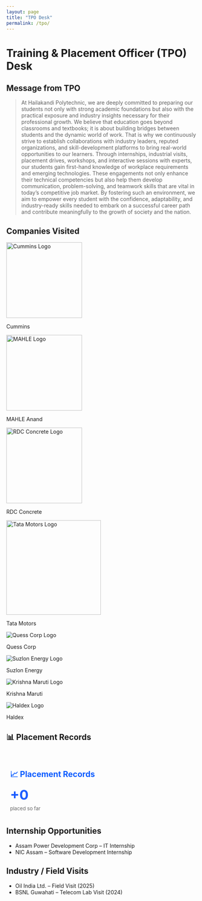 ```yaml
---
layout: page
title: "TPO Desk"
permalink: /tpo/
---
```


# Training & Placement Officer (TPO) Desk

## Message from TPO
> At Hailakandi Polytechnic, we are deeply committed to preparing our students not only with strong academic foundations but also with the practical exposure and industry insights necessary for their professional growth. We believe that education goes beyond classrooms and textbooks; it is about building bridges between students and the dynamic world of work. That is why we continuously strive to establish collaborations with industry leaders, reputed organizations, and skill-development platforms to bring real-world opportunities to our learners. Through internships, industrial visits, placement drives, workshops, and interactive sessions with experts, our students gain first-hand knowledge of workplace requirements and emerging technologies. These engagements not only enhance their technical competencies but also help them develop communication, problem-solving, and teamwork skills that are vital in today’s competitive job market. By fostering such an environment, we aim to empower every student with the confidence, adaptability, and industry-ready skills needed to embark on a successful career path and contribute meaningfully to the growth of society and the nation.  

## Companies Visited
<section class="companies-visited">
  <div class="company-grid">
    <div class="company">
       <img src="https://static.cdnlogo.com/logos/c/94/cummins.svg" alt="Cummins Logo" width="200" height =" auto">
      <p>Cummins</p>
    </div>
    <div class="company">
      <img src="https://static.cdnlogo.com/logos/m/17/mahle.svg" alt="MAHLE Logo" width="200"; height="auto">
       <p>MAHLE Anand</p>
    </div>
    <div class="company">
      <img src="https://www.rdc.in/img/logo.png" alt="RDC Concrete Logo" width="200" height="auto">
     <p>RDC Concrete</p>
    </div>
    <div class="company">
      <img src="https://upload.wikimedia.org/wikipedia/commons/f/f1/Tata_Motors_Logo.svg" alt="Tata Motors Logo" width="250" height="auto">
      <p>Tata Motors</p>
    </div>
    <div class="company">
      <img src="https://www.quesscorp.com/assets/images/quess-logo.svg" alt="Quess Corp Logo">
      <p>Quess Corp</p>
    </div>
    <div class="company">
      <img src="https://upload.wikimedia.org/wikipedia/commons/3/3a/Suzlon_logo.svg" alt="Suzlon Energy Logo">
      <p>Suzlon Energy</p>
    </div>
    <div class="company">
      <img src="https://krishnagroup.co.in/images/logo.png" alt="Krishna Maruti Logo">
      <p>Krishna Maruti</p>
    </div>
    <div class="company">
      <img src="https://www.haldex.com/globalassets/logos/haldex-logo.svg" alt="Haldex Logo">
      <p>Haldex</p>
    </div>
  </div>
</section>

## 📊 Placement Records


<!-- 📊 Placement Records Widget -->
<section id="placement-records" class="placement-section">
  <h2>📈 Placement Records</h2>
 <div class="placement-card">
    <canvas id="placementChart" aria-label="Placement records chart" role="img"></canvas>
    <div class="placement-total">
      <div class="total-number" id="totalCount">+0</div>
      <div class="total-label">placed so far</div>
    </div>
  </div>
</section>
<style>
.placement-section { max-width: 900px; margin: 24px auto; padding: 10px; }
.placement-section h2 { margin-bottom: 12px; color:#0b5cff; }

.placement-card {
  display: grid;
  grid-template-columns: 1fr 200px;
  gap: 18px;
  align-items: center;
  background: #ffffff;
  border: 1px solid #e6e9ef;
  padding: 16px;
  border-radius: 10px;
  box-shadow: 0 6px 18px rgba(8,20,50,0.04);
}
#placementChart { width: 100% !important; height: 260px !important; }

.placement-total { text-align: center; padding: 12px; border-left: 1px dashed #eee; }
.total-number { font-size: 36px; font-weight: 700; color: #1b5cff; }
.total-label { font-size: 13px; color: #666; margin-top: 6px; }

@media (max-width:720px) {
  .placement-card { grid-template-columns: 1fr; }
  .placement-total { border-left: none; border-top: 1px dashed #eee; margin-top: 8px; }
}
</style>

<script src="https://cdn.jsdelivr.net/npm/chart.js@4.4.0/dist/chart.umd.min.js"></script>

<script>
const placementData = {
  labels: ['2023', '2024', '2025'],
  values: [18, 34, 18]
};
const totalPlaced = placementData.values.reduce((a,b)=>a+b, 0);

document.addEventListener('DOMContentLoaded', function () {
  const ctx = document.getElementById('placementChart').getContext('2d');
  const grad = ctx.createLinearGradient(0,0,0,300);
  grad.addColorStop(0, 'rgba(27,92,255,0.85)');
  grad.addColorStop(1, 'rgba(27,92,255,0.35)');

  new Chart(ctx, {
    type: 'bar',
    data: {
      labels: placementData.labels,
      datasets: [{
        label: 'Students Placed',
        data: placementData.values,
        backgroundColor: grad,
        borderRadius: 8,
        barThickness: 40
      }]
    },
    options: {
      responsive: true,
      maintainAspectRatio: false,
      plugins: { legend: { display: false } },
      scales: {
        x: { grid: { display: false } },
        y: { beginAtZero: true, ticks: { stepSize: 5 } }
      }
    }
  });

  const totalEl = document.getElementById('totalCount');
  animateCountUp(totalEl, totalPlaced, 900);
});

function animateCountUp(el, target, duration=800) {
  const start = 0;
  const range = target - start;
  const startTime = performance.now();
  function step(now) {
    const elapsed = now - startTime;
    const progress = Math.min(elapsed / duration, 1);
    const value = Math.floor(start + range * progress);
    el.textContent = '+' + value;
    if (progress < 1) requestAnimationFrame(step);
    else el.textContent = '+' + target;
  }
  requestAnimationFrame(step);
}
</script>


## Internship Opportunities
- Assam Power Development Corp – IT Internship  
- NIC Assam – Software Development Internship  

## Industry / Field Visits
- Oil India Ltd. – Field Visit (2025)  
- BSNL Guwahati – Telecom Lab Visit (2024)  
